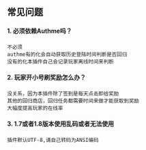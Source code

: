 ## 常见问题

#### 1. 必须依赖Authme吗？
```
不必须
authme有的化会自动获取历史登陆时间判断是否回归
没有的化本插件自己会记录玩家离线时间来判断

```
#### 2. 玩家开小号刷奖励怎么办？

```
没关系，因为本插件除了签到是每天点击即给奖励
其他的回归商店，回归任务都需要时间来做才能获取到奖励
大幅度提高玩家的在线率
```

#### 3. 1.7或者1.8版本使用乱码或者无法使用

```
插件默认UTF-8,请自己转码为ANSI编码
```